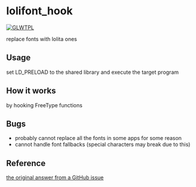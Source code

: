 # lolifont_hook

[![GLWTPL](https://img.shields.io/badge/GLWT-Public_License-red.svg)](https://github.com/me-shaon/GLWTPL)

replace fonts with lolita ones

## Usage

set LD_PRELOAD to the shared library and execute the target program

## How it works

by hooking FreeType functions

## Bugs

- probably cannot replace all the fonts in some apps for some reason
- cannot handle font fallbacks (special characters may break due to this)

## Reference

[the original answer from a GitHub issue](https://github.com/ysc3839/FontMod/issues/6#issuecomment-343681260)

